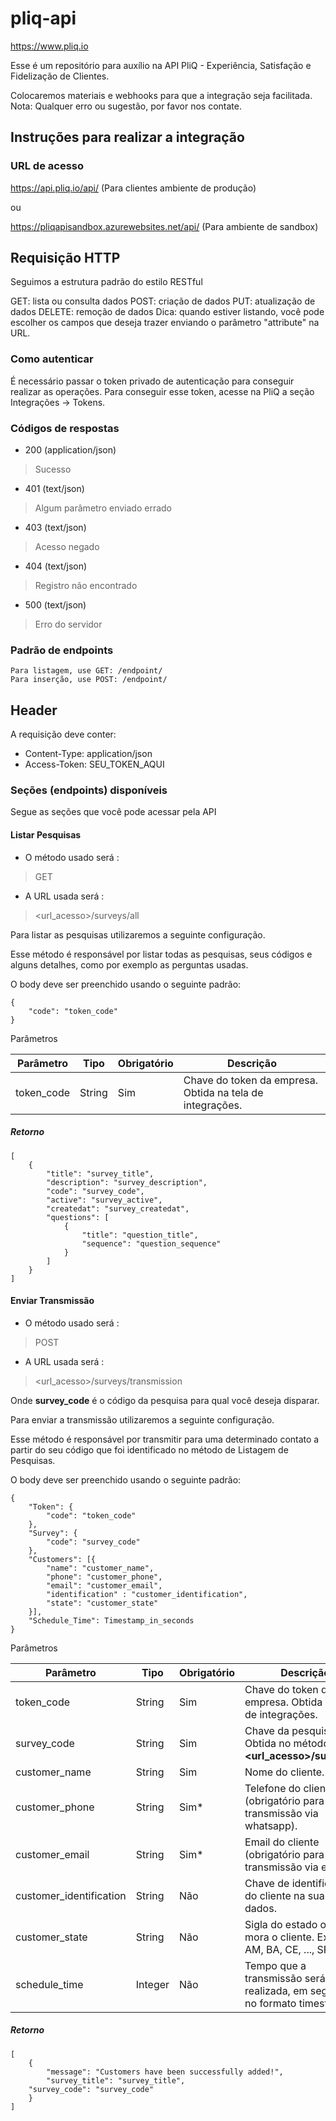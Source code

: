 # pliq-api
https://www.pliq.io

Esse é um repositório para auxílio na API PliQ - Experiência, Satisfação e Fidelização de Clientes.

Colocaremos materiais e webhooks para que a integração seja facilitada.
Nota: Qualquer erro ou sugestão, por favor nos contate.

## Instruções para realizar a integração

### URL de acesso

https://api.pliq.io/api/ (Para clientes ambiente de produção)

ou

https://pliqapisandbox.azurewebsites.net/api/ (Para ambiente de sandbox)

## Requisição HTTP
Seguimos a estrutura padrão do estilo RESTful

GET: lista ou consulta dados
POST: criação de dados
PUT: atualização de dados
DELETE: remoção de dados
Dica: quando estiver listando, você pode escolher os campos que deseja trazer enviando o parâmetro "attribute" na URL.

### Como autenticar
É necessário passar o token privado de autenticação para conseguir realizar as operações. Para conseguir esse token, acesse na PliQ a seção Integrações -> Tokens.

### Códigos de respostas

* 200 (application/json)
> Sucesso

* 401 (text/json)
> Algum parâmetro enviado errado

* 403 (text/json)
> Acesso negado

* 404 (text/json)
> Registro não encontrado

* 500 (text/json)
> Erro do servidor

### Padrão de endpoints

```
Para listagem, use GET: /endpoint/
Para inserção, use POST: /endpoint/
```

## Header
A requisição deve conter:

* Content-Type: application/json
* Access-Token: SEU_TOKEN_AQUI

### Seções (endpoints) disponíveis

Segue as seções que você pode acessar pela API

#### Listar Pesquisas

* O método usado será : 
> GET
* A URL usada será : 
> <url_acesso>/surveys/all

Para listar as pesquisas utilizaremos a seguinte configuração.

Esse método é responsável por listar todas as pesquisas, seus códigos e alguns detalhes, como por exemplo as perguntas usadas.

O body deve ser preenchido usando o seguinte padrão:

```
{
    "code": "token_code"
}
```

Parâmetros 

Parâmetro | Tipo | Obrigatório | Descrição
------------ | ------------- | ------------ | -------------
token_code | String | Sim | Chave do token da empresa. Obtida na tela de integrações.

##### Retorno

```
[
    {
        "title": "survey_title",
        "description": "survey_description",
        "code": "survey_code",
        "active": "survey_active",
        "createdat": "survey_createdat",
        "questions": [
            {
                "title": "question_title",
                "sequence": "question_sequence"
            }
        ]
    }
] 
```

#### Enviar Transmissão

* O método usado será : 
> POST
* A URL usada será : 
> <url_acesso>/surveys/transmission

Onde __survey_code__ é o código da pesquisa para qual você deseja disparar.

Para enviar a transmissão utilizaremos a seguinte configuração.

Esse método é responsável por transmitir para uma determinado contato a partir do seu código que foi identificado no método de Listagem de Pesquisas.

O body deve ser preenchido usando o seguinte padrão:

```
{
	"Token": {
		"code": "token_code"
	},
	"Survey": {
		"code": "survey_code"
	},
	"Customers": [{
		"name": "customer_name",
		"phone": "customer_phone",
		"email": "customer_email",
		"identification" : "customer_identification",
		"state": "customer_state"
	}],
	"Schedule_Time": Timestamp_in_seconds
}
```

Parâmetros 

Parâmetro | Tipo | Obrigatório | Descrição
------------ | ------------- | ------------ | -------------
token_code | String | Sim | Chave do token da empresa. Obtida na tela de integrações.
survey_code | String | Sim | Chave da pesquisa. Obtida no método __<url_acesso>/survey/all__.
customer_name | String | Sim | Nome do cliente.
customer_phone | String | Sim* | Telefone do cliente (obrigatório para transmissão via whatsapp).
customer_email | String | Sim* | Email do cliente  (obrigatório para transmissão via email).
customer_identification | String | Não| Chave de identificação do cliente na sua base de dados.
customer_state | String | Não | Sigla do estado onde mora o cliente. Exemplo: AM, BA, CE, ..., SP. 
schedule_time | Integer | Não | Tempo que a transmissão será realizada, em segundos no formato timestamp.

##### Retorno

```
[
    {
        "message": "Customers have been successfully added!",
        "survey_title": "survey_title",
	"survey_code": "survey_code"
    }
] 
```
